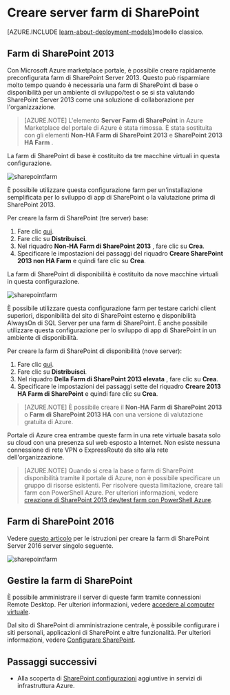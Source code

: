 <properties
    pageTitle="Creare server farm di SharePoint | Microsoft Azure"
    description="Creare rapidamente una nuova farm di SharePoint 2013 o 2016 di SharePoint in Azure."
    services="virtual-machines-windows"
    documentationCenter=""
    authors="JoeDavies-MSFT"
    manager="timlt"
    editor=""
    tags="azure-resource-manager"/>

<tags
    ms.service="virtual-machines-windows"
    ms.workload="infrastructure-services"
    ms.tgt_pltfrm="vm-windows"
    ms.devlang="na"
    ms.topic="article"
    ms.date="09/30/2016"
    ms.author="josephd"/>

# <a name="create-sharepoint-server-farms"></a>Creare server farm di SharePoint

[AZURE.INCLUDE [learn-about-deployment-models](../../includes/learn-about-deployment-models-rm-include.md)]modello classico.

## <a name="sharepoint-2013-farms"></a>Farm di SharePoint 2013

Con Microsoft Azure marketplace portale, è possibile creare rapidamente preconfigurata farm di SharePoint Server 2013. Questo può risparmiare molto tempo quando è necessaria una farm di SharePoint di base o disponibilità per un ambiente di sviluppo/test o se si sta valutando SharePoint Server 2013 come una soluzione di collaborazione per l'organizzazione.

> [AZURE.NOTE] L'elemento **Server Farm di SharePoint** in Azure Marketplace del portale di Azure è stata rimossa. È stata sostituita con gli elementi **Non-HA Farm di SharePoint 2013** e **SharePoint 2013 HA Farm** .

La farm di SharePoint di base è costituito da tre macchine virtuali in questa configurazione.

![sharepointfarm](./media/virtual-machines-windows-sharepoint-farm/Non-HAFarm.png)

È possibile utilizzare questa configurazione farm per un'installazione semplificata per lo sviluppo di app di SharePoint o la valutazione prima di SharePoint 2013.

Per creare la farm di SharePoint (tre server) base:

1. Fare clic [qui](https://azure.microsoft.com/marketplace/partners/sharepoint2013/sharepoint2013farmsharepoint2013-nonha/).
2. Fare clic su **Distribuisci**.
3. Nel riquadro **Non-HA Farm di SharePoint 2013** , fare clic su **Crea**.
4. Specificare le impostazioni dei passaggi del riquadro **Creare SharePoint 2013 non HA Farm** e quindi fare clic su **Crea**.

La farm di SharePoint di disponibilità è costituito da nove macchine virtuali in questa configurazione.

![sharepointfarm](./media/virtual-machines-windows-sharepoint-farm/HAFarm.png)

È possibile utilizzare questa configurazione farm per testare carichi client superiori, disponibilità del sito di SharePoint esterno e disponibilità AlwaysOn di SQL Server per una farm di SharePoint. È anche possibile utilizzare questa configurazione per lo sviluppo di app di SharePoint in un ambiente di disponibilità.

Per creare la farm di SharePoint di disponibilità (nove server):

1. Fare clic [qui](https://azure.microsoft.com/marketplace/partners/sharepoint2013/sharepoint2013farmsharepoint2013-ha/).
2. Fare clic su **Distribuisci**.
3. Nel riquadro **Della Farm di SharePoint 2013 elevata** , fare clic su **Crea**.
4. Specificare le impostazioni dei passaggi sette del riquadro **Creare 2013 HA Farm di SharePoint** e quindi fare clic su **Crea**.

> [AZURE.NOTE] È possibile creare il **Non-HA Farm di SharePoint 2013** o **Farm di SharePoint 2013 HA** con una versione di valutazione gratuita di Azure.

Portale di Azure crea entrambe queste farm in una rete virtuale basata solo su cloud con una presenza sul web esposto a Internet. Non esiste nessuna connessione di rete VPN o ExpressRoute da sito alla rete dell'organizzazione.

> [AZURE.NOTE] Quando si crea la base o farm di SharePoint disponibilità tramite il portale di Azure, non è possibile specificare un gruppo di risorse esistenti. Per risolvere questa limitazione, creare tali farm con PowerShell Azure. Per ulteriori informazioni, vedere [creazione di SharePoint 2013 dev/test farm con PowerShell Azure](https://technet.microsoft.com/library/mt743093.aspx#powershell).

## <a name="sharepoint-2016-farms"></a>Farm di SharePoint 2016

Vedere [questo articolo](https://technet.microsoft.com/library/mt723354.aspx) per le istruzioni per creare la farm di SharePoint Server 2016 server singolo seguente.

![sharepointfarm](./media/virtual-machines-windows-sharepoint-farm/SP2016Farm.png)

## <a name="managing-the-sharepoint-farms"></a>Gestire la farm di SharePoint

È possibile amministrare il server di queste farm tramite connessioni Remote Desktop. Per ulteriori informazioni, vedere [accedere al computer virtuale](virtual-machines-windows-hero-tutorial.md#log-on-to-the-virtual-machine).

Dal sito di SharePoint di amministrazione centrale, è possibile configurare i siti personali, applicazioni di SharePoint e altre funzionalità. Per ulteriori informazioni, vedere [Configurare SharePoint](http://technet.microsoft.com/library/ee836142.aspx).

## <a name="next-steps"></a>Passaggi successivi

- Alla scoperta di [SharePoint configurazioni](https://technet.microsoft.com/library/dn635309.aspx) aggiuntive in servizi di infrastruttura Azure.
